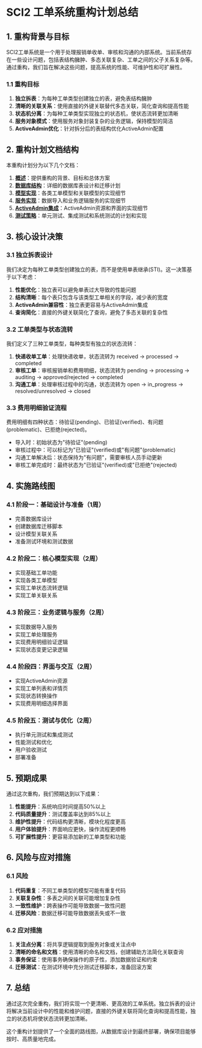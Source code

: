 # SCI2 工单系统重构计划总结

## 1. 重构背景与目标

SCI2工单系统是一个用于处理报销单收单、审核和沟通的内部系统。当前系统存在一些设计问题，包括表结构臃肿、多态关联复杂、工单之间的父子关系复杂等。通过重构，我们旨在解决这些问题，提高系统的性能、可维护性和可扩展性。

### 1.1 重构目标

1. **独立拆表**：为每种工单类型创建独立的表，避免表结构臃肿
2. **清晰的关联关系**：使用直接的外键关联替代多态关联，简化查询和提高性能
3. **状态机分离**：为每种工单类型实现独立的状态机，使状态流转更加清晰
4. **服务对象模式**：使用服务对象封装复杂的业务逻辑，保持模型的简洁
5. **ActiveAdmin优化**：针对拆分后的表结构优化ActiveAdmin配置

## 2. 重构计划文档结构

本重构计划分为以下几个文档：

1. **[概述](01_overview.md)**：提供重构的背景、目标和总体方案
2. **[数据库结构](02_database_structure.md)**：详细的数据库表设计和迁移计划
3. **[模型实现](03_model_implementation.md)**：各类工单模型和关联模型的实现细节
4. **[服务实现](04_service_implementation.md)**：数据导入和业务逻辑服务的实现细节
5. **[ActiveAdmin集成](05_activeadmin_integration.md)**：ActiveAdmin资源和界面的实现细节
6. **[测试策略](06_testing_strategy.md)**：单元测试、集成测试和系统测试的计划和实现

## 3. 核心设计决策

### 3.1 独立拆表设计

我们决定为每种工单类型创建独立的表，而不是使用单表继承(STI)。这一决策基于以下考虑：

1. **性能优化**：独立表可以避免单表过大导致的性能问题
2. **结构清晰**：每个表只包含与该类型工单相关的字段，减少表的宽度
3. **ActiveAdmin兼容性**：独立表更容易与ActiveAdmin集成
4. **查询简化**：直接的外键关联简化了查询，避免了多态关联的复杂性

### 3.2 工单类型与状态流转

我们定义了三种工单类型，每种类型有独立的状态流转：

1. **快递收单工单**：处理快递收单，状态流转为 received → processed → completed
2. **审核工单**：审核报销单和费用明细，状态流转为 pending → processing → auditing → approved/rejected → completed
3. **沟通工单**：处理审核过程中的沟通，状态流转为 open → in_progress → resolved/unresolved → closed

### 3.3 费用明细验证流程

费用明细有四种状态：待验证(pending)、已验证(verified)、有问题(problematic)、已拒绝(rejected)。

- 导入时：初始状态为"待验证"(pending)
- 审核过程中：可以标记为"已验证"(verified)或"有问题"(problematic)
- 沟通工单解决后：状态保持为"有问题"，需要审核人员手动更新
- 审核工单完成时：最终状态为"已验证"(verified)或"已拒绝"(rejected)

## 4. 实施路线图

### 4.1 阶段一：基础设计与准备（1周）

- 完善数据库设计
- 创建数据库迁移脚本
- 设计模型关联关系
- 准备测试环境和测试数据

### 4.2 阶段二：核心模型实现（2周）

- 实现基础工单功能
- 实现各类工单模型
- 实现工单状态流转逻辑
- 实现工单关联关系

### 4.3 阶段三：业务逻辑与服务（2周）

- 实现数据导入服务
- 实现工单处理服务
- 实现费用明细验证逻辑
- 实现状态变更记录逻辑

### 4.4 阶段四：界面与交互（2周）

- 实现ActiveAdmin资源
- 实现工单列表和详情页
- 实现状态转换操作
- 实现费用明细选择界面

### 4.5 阶段五：测试与优化（2周）

- 执行单元测试和集成测试
- 性能测试和优化
- 用户验收测试
- 部署准备

## 5. 预期成果

通过这次重构，我们预期达到以下成果：

1. **性能提升**：系统响应时间提高50%以上
2. **代码质量提升**：测试覆盖率达到85%以上
3. **维护性提升**：代码结构更清晰，模块化程度更高
4. **用户体验提升**：界面响应更快，操作流程更顺畅
5. **可扩展性提升**：更容易添加新的工单类型和功能

## 6. 风险与应对措施

### 6.1 风险

1. **代码重复**：不同工单类型的模型可能有重复代码
2. **关联复杂性**：多表之间的关联可能增加复杂性
3. **一致性维护**：跨表操作可能导致数据一致性问题
4. **迁移风险**：数据迁移可能导致数据丢失或不一致

### 6.2 应对措施

1. **关注点分离**：将共享逻辑提取到服务对象或关注点中
2. **清晰的命名和文档**：使用清晰的命名和文档，创建辅助方法简化关联查询
3. **事务保证**：使用事务确保操作的原子性，添加数据验证和约束
4. **迁移测试**：在测试环境中充分测试迁移脚本，准备回滚方案

## 7. 总结

通过这次完全重构，我们将实现一个更清晰、更高效的工单系统。独立拆表的设计将解决当前设计中的性能和维护问题，直接的外键关联将简化查询和提高性能，独立的状态机将使状态流转更加清晰。

这个重构计划提供了一个全面的路线图，从数据库设计到最终部署，确保项目能够按时、高质量地完成。